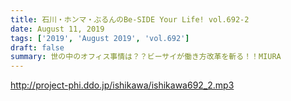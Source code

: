 ```yaml
---
title: 石川・ホンマ・ぶるんのBe-SIDE Your Life! vol.692-2
date: August 11, 2019
tags: ['2019', 'August 2019', 'vol.692']
draft: false
summary: 世の中のオフィス事情は？？ビーサイが働き方改革を斬る！！MIURA
---
```


http://project-phi.ddo.jp/ishikawa/ishikawa692_2.mp3